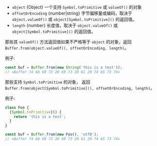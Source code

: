 <!-- YAML
added: v8.2.0
-->

* `object` {Object} 一个支持 `Symbol.toPrimitive` 或 `valueOf()` 的对象
* `offsetOrEncoding` {number|string} 字节偏移量或编码，取决于 `object.valueOf()` 或 `object[Symbol.toPrimitive]()` 的返回值。
* `length` {number} 长度值，取决于 `object.valueOf()` 或 `object[Symbol.toPrimitive]()` 的返回值。

那些其 `valueOf()` 方法返回值如果不严格等于 `object` 的对象，返回`Buffer.from(object.valueOf(), offsetOrEncoding, length)`。

例子:

```js
const buf = Buffer.from(new String('this is a test'));
// <Buffer 74 68 69 73 20 69 73 20 61 20 74 65 73 74>
```

那些支持 `Symbol.toPrimitive` 的对象， 返回 `Buffer.from(object[Symbol.toPrimitive](), offsetOrEncoding, length)`。

例子:

```js
class Foo {
  [Symbol.toPrimitive]() {
    return 'this is a test';
  }
}

const buf = Buffer.from(new Foo(), 'utf8');
// <Buffer 74 68 69 73 20 69 73 20 61 20 74 65 73 74>
```


